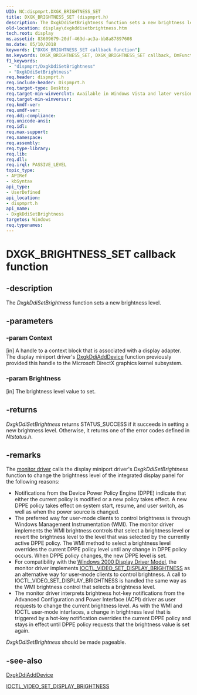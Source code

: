 ```yaml
---
UID: NC:dispmprt.DXGK_BRIGHTNESS_SET
title: DXGK_BRIGHTNESS_SET (dispmprt.h)
description: The DxgkDdiSetBrightness function sets a new brightness level.
old-location: display\dxgkddisetbrightness.htm
tech.root: display
ms.assetid: 83609679-20df-463d-ac3a-bb8a87897608
ms.date: 05/10/2018
keywords: ["DXGK_BRIGHTNESS_SET callback function"]
ms.keywords: DXGK_BRIGHTNESS_SET, DXGK_BRIGHTNESS_SET callback, DmFunctions_7b5ff27a-7a8f-4dee-8b3d-c9b0df76db6d.xml, DxgkDdiSetBrightness, DxgkDdiSetBrightness callback function [Display Devices], display.dxgkddisetbrightness, dispmprt/DxgkDdiSetBrightness
f1_keywords:
 - "dispmprt/DxgkDdiSetBrightness"
 - "DxgkDdiSetBrightness"
req.header: dispmprt.h
req.include-header: Dispmprt.h
req.target-type: Desktop
req.target-min-winverclnt: Available in Windows Vista and later versions of the Windows operating systems.
req.target-min-winversvr: 
req.kmdf-ver: 
req.umdf-ver: 
req.ddi-compliance: 
req.unicode-ansi: 
req.idl: 
req.max-support: 
req.namespace: 
req.assembly: 
req.type-library: 
req.lib: 
req.dll: 
req.irql: PASSIVE_LEVEL
topic_type:
- APIRef
- kbSyntax
api_type:
- UserDefined
api_location:
- dispmprt.h
api_name:
- DxgkDdiSetBrightness
targetos: Windows
req.typenames: 
---
```


# DXGK_BRIGHTNESS_SET callback function


## -description


The <i>DxgkDdiSetBrightness</i> function sets a new brightness level. 


## -parameters




### -param Context 
[in]
A handle to a context block that is associated with a display adapter. The display miniport driver's <a href="https://docs.microsoft.com/windows-hardware/drivers/ddi/dispmprt/nc-dispmprt-dxgkddi_add_device">DxgkDdiAddDevice</a> function previously provided this handle to the Microsoft DirectX graphics kernel subsystem.


### -param Brightness 
[in]
The brightness level value to set.


## -returns



<i>DxgkDdiSetBrightness</i> returns STATUS_SUCCESS if it succeeds in setting a new brightness level. Otherwise, it returns one of the error codes defined in <i>Ntstatus.h</i>. 




## -remarks



The <a href="https://docs.microsoft.com/windows-hardware/drivers/display/monitor-drivers">monitor driver</a> calls the display miniport driver's <i>DxgkDdiSetBrightness</i> function to change the brightness level of the integrated display panel for the following reasons:

<ul>
<li>
Notifications from the Device Power Policy Engine (DPPE) indicate that either the current policy is modified or a new policy takes effect. A new DPPE policy takes effect on system start, resume, and user switch, as well as when the power source is changed.

</li>
<li>
The preferred way for user-mode clients to control brightness is through Windows Management Instrumentation (WMI). The monitor driver implements the WMI brightness controls that select a brightness level or revert the brightness level to the level that was selected by the currently active DPPE policy. The WMI method to select a brightness level overrides the current DPPE policy level until any change in DPPE policy occurs. When DPPE policy changes, the new DPPE level is set. 

</li>
<li>
For compatibility with the <a href="https://docs.microsoft.com/windows-hardware/drivers/display/windows-2000-display-driver-model-design-guide">Windows 2000 Display Driver Model</a>, the monitor driver implements <a href="https://docs.microsoft.com/windows-hardware/drivers/ddi/ntddvdeo/ni-ntddvdeo-ioctl_video_set_display_brightness">IOCTL_VIDEO_SET_DISPLAY_BRIGHTNESS</a> as an alternative way for user-mode clients to control brightness. A call to IOCTL_VIDEO_SET_DISPLAY_BRIGHTNESS is handled the same way as the WMI brightness control that selects a brightness level. 

</li>
<li>
The monitor driver interprets brightness hot-key notifications from the Advanced Configuration and Power Interface (ACPI) driver as user requests to change the current brightness level. As with the WMI and IOCTL user-mode interfaces, a change in brightness level that is triggered by a hot-key notification overrides the current DPPE policy and stays in effect until DPPE policy requests that the brightness value is set again.

</li>
</ul>
<i>DxgkDdiSetBrightness</i> should be made pageable. 




## -see-also




<a href="https://docs.microsoft.com/windows-hardware/drivers/ddi/dispmprt/nc-dispmprt-dxgkddi_add_device">DxgkDdiAddDevice</a>



<a href="https://docs.microsoft.com/windows-hardware/drivers/ddi/ntddvdeo/ni-ntddvdeo-ioctl_video_set_display_brightness">IOCTL_VIDEO_SET_DISPLAY_BRIGHTNESS</a>
 

 

